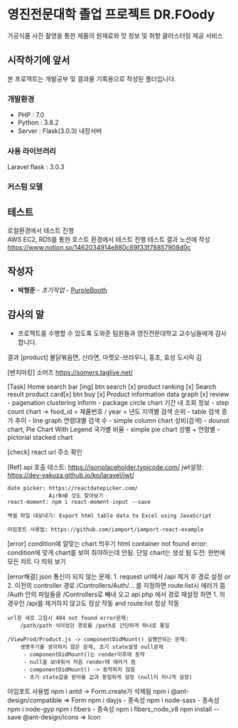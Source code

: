 # 영진전문대학 졸업 프로젝트 DR.FOody 

가공식품 사진 촬영을 통한 제품의 원재료와 맛 정보 및 취향 클러스터링 제공 서비스

## 시작하기에 앞서

본 프로젝트는 개발공부 및 결과물 기록용으로 작성된 폴더입니다.

### 개발환경

- PHP : 7.0
- Python : 3.8.2
- Server : Flask(3.0.3) 내장서버

### 사용 라이브러리
Laravel
flask : 3.0.3

### 커스텀 모델


## 테스트
로컬환경에서 테스트 진행  
AWS EC2, RDS를 통한 호스트 환경에서 테스트 진행
테스트 결과 노션에 작성  
https://www.notion.so/1462034914e880c69f33f78857908d0c

## 작성자

* **박형준** - *초기작업* - [PurpleBooth](https://github.com/parkhyoungjoon)

## 감사의 말

* 프로젝트를 수행할 수 있도록 도와준 팀원들과 영진전문대학교 교수님들에게 감사합니다.


결과
[product]
    불닭볶음면, 신라면, 마켓오-브라우니, 홍초, 효성 도시락 김

[밴치마킹]
    소머즈 https://somers.taglive.net/


[Task]
    Home
        search bar [ing]
        btn search [x]
        product ranking [x]
    Search result
        product card[x]
        btn buy [x]
    Product information
        data graph [x]
            review - pagenation
            clustering inform - package circle chart
            기간 내 조회 정보 - step count chart -> food_id = 제품번호 / year = 년도
            지역별 검색 순위 - table
            검색 증가 추이 - line graph
            연령대별 검색 수 - simple column chart
            성비(검색) - dounot chart, Pie Chart With Legend
            국가별 비율 - simple pie chart
            성별 + 연령별 - pictorial stacked chart

[check] 
    react url 주소 확인


[Ref]
    api 호출 테스트:     https://jsonplaceholder.typicode.com/
    jwt설정: https://dev-yakuza.github.io/ko/laravel/jwt/

    date picker: https://reactdatepicker.com/
                 AirBnB 것도 찾아보기
    react-moment: npm i react-moment-input --save
    
    엑셀 파일 내보내기: Export html table data to Excel using JavaScript

    아임포트 사용법: https://github.com/iamport/iamport-react-example

[error]
    condition에 알맞는 chart 띄우기 html container not found error:
        condition에 맞게 chart를 보여 줘야하는데 안됨.
        단일 chart는 생성 됨
        도전:
            한번에 모든 차트 다 띄워 보기
    

[error해결]
    json 통신이 되지 않는 문제:
        1. request url에서 /api 제거 후 경로 설정
        or
        2. 이전의 controller 경로 /Controllers/Auth/... 를 지정하면 route:list시 에러가 뜸
           /Auth 안의 파일들을 /Controllers로 빼내 오고 
           api.php 에서 경로 재설정 하면
           1. 의 경우인 /api를 제거하지 않고도 정상 작동 and route:list 정상 작동

    url창 새로 고침시 404 not found error문제:
        /path/path 식이었던 경로를 /path로 간단하게 하나로 통일

    /ViewProd/Product.js -> componentDidMount() 실행안되는 문제:
        생명주기를 생각하지 않은 문제, 초기 state설정 null문제
         - componentDidMount()는 render이후에 동작
         - null을 보내줘서 처음 render때 에러가 뜸
         - componentDidMount() -> 동작하지 않음 
         - 초기 state값을 받아올 값과 동일하게 설정 (null이 아니게 설정)

아임포트 사용법
    npm i antd -> Form.create가 삭제됨
    npm i @ant-design/compatible  => Form
    npm i dayjs - 종속성
    npm i node-sass - 종속성
    npm i node-gyp
    npm i fibers - 종속성
    npm i fibers_node_v8
    npm install --save @ant-design/icons => Icon
